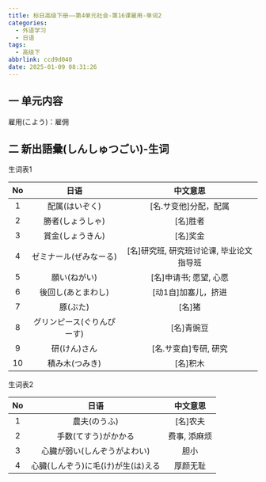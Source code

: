 ```yaml
---
title: 标日高级下册——第4单元社会-第16课雇用-单词2
categories:
  - 外语学习
  - 日语
tags:
  - 高级下
abbrlink: ccd9d040
date: 2025-01-09 08:31:26
---
```

## 一 单元内容

雇用(こよう)：雇佣

<!--more-->

## 二 新出語彙(しんしゅつごい)-生词

生词表1

|  No  |            日语            |                 中文意思                 |
| :--: | :------------------------: | :--------------------------------------: |
|  1   |       配属(はいぞく)       |          [名.サ变他]分配，配属           |
|  2   |      勝者(しょうしゃ)      |                 [名]胜者                 |
|  3   |      賞金(しょうきん)      |                 [名]奖金                 |
|  4   |   ゼミナール(ぜみなーる)   | [名]研究班, 研究班讨论课, 毕业论文指导班 |
|  5   |        願い(ねがい)        |          [名]申请书; 愿望, 心愿          |
|  6   |     後回し(あとまわし)     |           [动1自]加塞儿，挤进            |
|  7   |          豚(ぶた)          |                  [名]猪                  |
|  8   | グリンピース(ぐりんぴーす) |                [名]青豌豆                |
|  9   |        研(けん)さん        |          [名.サ变自]专研,  研究          |
|  10  |       積み木(つみき)       |                 [名]积木                 |

生词表2

|  No  |                日语                |   中文意思   |
| :--: | :--------------------------------: | :----------: |
|  1   |            農夫(のうふ)            |   [名]农夫   |
|  2   |        手数(てすう)がかかる        | 费事, 添麻烦 |
|  3   |    心臓が弱い(しんぞうがよわい)    |     胆小     |
|  4   | 心臓(しんぞう)に毛(け)が生(は)える |   厚颜无耻   |

